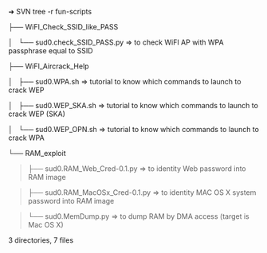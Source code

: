 ➜  SVN  tree -r fun-scripts


├── WiFI\_Check\_SSID\_like\_PASS

│   └── sud0.check\_SSID\_PASS.py => to check WiFI AP with WPA passphrase equal to SSID

├── WiFI\_Aircrack\_Help

│   ├── sud0.WPA.sh => tutorial to know which commands to launch to crack WEP

│   ├── sud0.WEP\_SKA.sh => tutorial to know which commands to launch to crack WEP (SKA)

│   └── sud0.WEP\_OPN.sh => tutorial to know which commands to launch to crack WPA


└── RAM\_exploit

> ├── sud0.RAM\_Web\_Cred-0.1.py  => to identity Web password into RAM image

> ├── sud0.RAM\_MacOSx\_Cred-0.1.py => to identity MAC OS X system password into RAM image

> └── sud0.MemDump.py => to dump RAM by DMA access (target is Mac OS X)


3 directories, 7 files